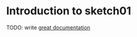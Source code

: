 # Introduction to sketch01

TODO: write [great documentation](http://jacobian.org/writing/what-to-write/)
